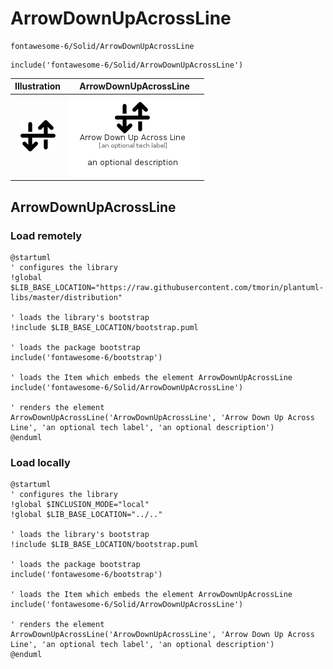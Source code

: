 # ArrowDownUpAcrossLine


```text
fontawesome-6/Solid/ArrowDownUpAcrossLine
```

```text
include('fontawesome-6/Solid/ArrowDownUpAcrossLine')
```



| Illustration | ArrowDownUpAcrossLine |
| :---: | :---: |
| ![illustration for Illustration](../../fontawesome-6/Solid/ArrowDownUpAcrossLine.png) | ![illustration for ArrowDownUpAcrossLine](../../fontawesome-6/Solid/ArrowDownUpAcrossLine.Local.png) |




## ArrowDownUpAcrossLine

### Load remotely
```plantuml
@startuml
' configures the library
!global $LIB_BASE_LOCATION="https://raw.githubusercontent.com/tmorin/plantuml-libs/master/distribution"

' loads the library's bootstrap
!include $LIB_BASE_LOCATION/bootstrap.puml

' loads the package bootstrap
include('fontawesome-6/bootstrap')

' loads the Item which embeds the element ArrowDownUpAcrossLine
include('fontawesome-6/Solid/ArrowDownUpAcrossLine')

' renders the element
ArrowDownUpAcrossLine('ArrowDownUpAcrossLine', 'Arrow Down Up Across Line', 'an optional tech label', 'an optional description')
@enduml
```

### Load locally
```plantuml
@startuml
' configures the library
!global $INCLUSION_MODE="local"
!global $LIB_BASE_LOCATION="../.."

' loads the library's bootstrap
!include $LIB_BASE_LOCATION/bootstrap.puml

' loads the package bootstrap
include('fontawesome-6/bootstrap')

' loads the Item which embeds the element ArrowDownUpAcrossLine
include('fontawesome-6/Solid/ArrowDownUpAcrossLine')

' renders the element
ArrowDownUpAcrossLine('ArrowDownUpAcrossLine', 'Arrow Down Up Across Line', 'an optional tech label', 'an optional description')
@enduml
```

